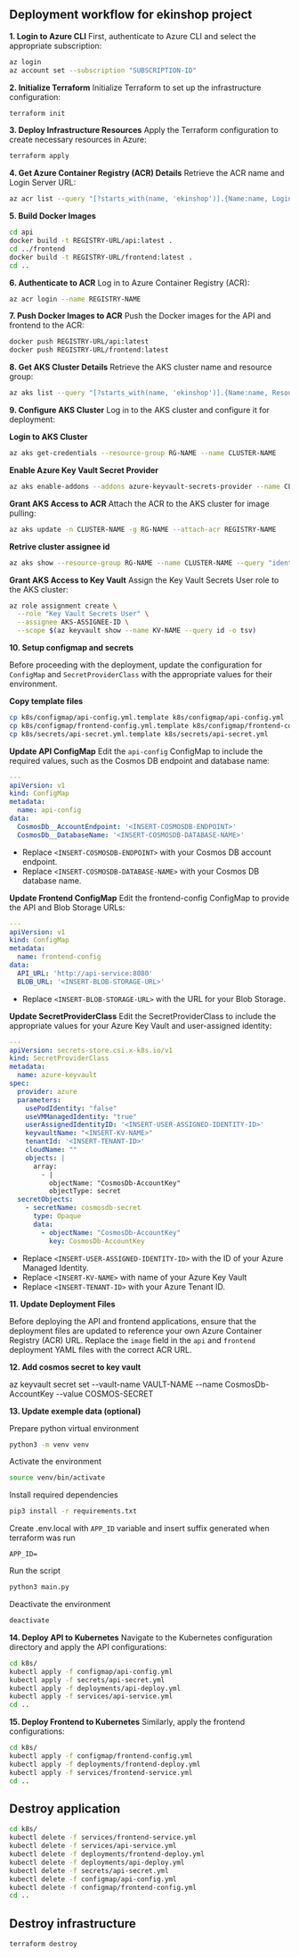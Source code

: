 ## Deployment workflow for ekinshop project

**1. Login to Azure CLI**
First, authenticate to Azure CLI and select the appropriate subscription:

```bash
az login
az account set --subscription "SUBSCRIPTION-ID"
```

**2. Initialize Terraform**
Initialize Terraform to set up the infrastructure configuration:

```bash
terraform init
```

**3. Deploy Infrastructure Resources**
Apply the Terraform configuration to create necessary resources in Azure:

```bash
terraform apply
```

**4. Get Azure Container Registry (ACR) Details**
Retrieve the ACR name and Login Server URL:

```bash
az acr list --query "[?starts_with(name, 'ekinshop')].{Name:name, LoginServer:loginServer}" --output table
```

**5. Build Docker Images**

```bash
cd api
docker build -t REGISTRY-URL/api:latest .
cd ../frontend
docker build -t REGISTRY-URL/frontend:latest .
cd ..
```

**6. Authenticate to ACR**
Log in to Azure Container Registry (ACR):

```bash
az acr login --name REGISTRY-NAME
```

**7. Push Docker Images to ACR**
Push the Docker images for the API and frontend to the ACR:

```bash
docker push REGISTRY-URL/api:latest
docker push REGISTRY-URL/frontend:latest
```

**8. Get AKS Cluster Details**
Retrieve the AKS cluster name and resource group:

```bash
az aks list --query "[?starts_with(name, 'ekinshop')].{Name:name, ResourceGroup:resourceGroup}" --output table
```

**9. Configure AKS Cluster**
Log in to the AKS cluster and configure it for deployment:

**Login to AKS Cluster**
```bash
az aks get-credentials --resource-group RG-NAME --name CLUSTER-NAME
```

**Enable Azure Key Vault Secret Provider**
```bash
az aks enable-addons --addons azure-keyvault-secrets-provider --name CLUSTER-NAME --resource-group RG-NAME
```

**Grant AKS Access to ACR**
Attach the ACR to the AKS cluster for image pulling:
```bash
az aks update -n CLUSTER-NAME -g RG-NAME --attach-acr REGISTRY-NAME
```

**Retrive cluster assignee id**
```bash
az aks show --resource-group RG-NAME --name CLUSTER-NAME --query "identityProfile.kubeletidentity.clientId" -o tsv
```

**Grant AKS Access to Key Vault**
Assign the Key Vault Secrets User role to the AKS cluster:
```bash
az role assignment create \
  --role "Key Vault Secrets User" \
  --assignee AKS-ASSIGNEE-ID \
  --scope $(az keyvault show --name KV-NAME --query id -o tsv)
```

**10. Setup configmap and secrets**

Before proceeding with the deployment, update the configuration for `ConfigMap` and `SecretProviderClass` with the appropriate values for their environment.

**Copy template files**
```bash
cp k8s/configmap/api-config.yml.template k8s/configmap/api-config.yml
cp k8s/configmap/frontend-config.yml.template k8s/configmap/frontend-config.yml
cp k8s/secrets/api-secret.yml.template k8s/secrets/api-secret.yml
```

**Update API ConfigMap**
Edit the `api-config` ConfigMap to include the required values, such as the Cosmos DB endpoint and database name:

```yaml
---
apiVersion: v1
kind: ConfigMap
metadata:
  name: api-config
data:
  CosmosDb__AccountEndpoint: '<INSERT-COSMOSDB-ENDPOINT>'
  CosmosDb__DatabaseName: '<INSERT-COSMOSDB-DATABASE-NAME>'
```
- Replace `<INSERT-COSMOSDB-ENDPOINT>` with your Cosmos DB account endpoint.
- Replace `<INSERT-COSMOSDB-DATABASE-NAME>` with your Cosmos DB database name.

**Update Frontend ConfigMap**
Edit the frontend-config ConfigMap to provide the API and Blob Storage URLs:

```yaml
---
apiVersion: v1
kind: ConfigMap
metadata:
  name: frontend-config
data:
  API_URL: 'http://api-service:8080'
  BLOB_URL: '<INSERT-BLOB-STORAGE-URL>'
```
- Replace `<INSERT-BLOB-STORAGE-URL>` with the URL for your Blob Storage.

**Update SecretProviderClass**
Edit the SecretProviderClass to include the appropriate values for your Azure Key Vault and user-assigned identity:

```yaml
---
apiVersion: secrets-store.csi.x-k8s.io/v1
kind: SecretProviderClass
metadata:
  name: azure-keyvault
spec:
  provider: azure
  parameters:
    usePodIdentity: "false"
    useVMManagedIdentity: "true"
    userAssignedIdentityID: '<INSERT-USER-ASSIGNED-IDENTITY-ID>'
    keyvaultName: "<INSERT-KV-NAME>"
    tenantId: '<INSERT-TENANT-ID>'
    cloudName: ""
    objects: |
      array:
        - |
          objectName: "CosmosDb-AccountKey"
          objectType: secret
  secretObjects:
    - secretName: cosmosdb-secret
      type: Opaque
      data:
        - objectName: "CosmosDb-AccountKey"
          key: CosmosDb-AccountKey
```
- Replace `<INSERT-USER-ASSIGNED-IDENTITY-ID>` with the ID of your Azure Managed Identity.
- Replace `<INSERT-KV-NAME>` with name of your Azure Key Vault
- Replace `<INSERT-TENANT-ID>` with your Azure Tenant ID.

**11. Update Deployment Files**

Before deploying the API and frontend applications, ensure that the deployment files are updated to reference your own Azure Container Registry (ACR) URL. Replace the `image` field in the `api` and `frontend` deployment YAML files with the correct ACR URL.

**12. Add cosmos secret to key vault**

az keyvault secret set --vault-name VAULT-NAME --name CosmosDb-AccountKey --value COSMOS-SECRET

**13. Update exemple data (optional)**

Prepare python virtual environment
```bash
python3 -m venv venv
```

Activate the environment
```bash
source venv/bin/activate
```

Install required dependencies
```bash
pip3 install -r requirements.txt
```

Create .env.local with `APP_ID` variable and insert suffix generated when terraform was run
```
APP_ID=
```

Run the script
```bash
python3 main.py
```

Deactivate the environment
```bash
deactivate
```

**14. Deploy API to Kubernetes**
Navigate to the Kubernetes configuration directory and apply the API configurations:

```bash
cd k8s/
kubectl apply -f configmap/api-config.yml
kubectl apply -f secrets/api-secret.yml
kubectl apply -f deployments/api-deploy.yml
kubectl apply -f services/api-service.yml
cd ..
```

**15. Deploy Frontend to Kubernetes**
Similarly, apply the frontend configurations:

```bash
cd k8s/
kubectl apply -f configmap/frontend-config.yml
kubectl apply -f deployments/frontend-deploy.yml
kubectl apply -f services/frontend-service.yml
cd ..
```

## Destroy application
```bash
cd k8s/
kubectl delete -f services/frontend-service.yml
kubectl delete -f services/api-service.yml
kubectl delete -f deployments/frontend-deploy.yml
kubectl delete -f deployments/api-deploy.yml
kubectl delete -f secrets/api-secret.yml
kubectl delete -f configmap/api-config.yml
kubectl delete -f configmap/frontend-config.yml
cd ..
```


## Destroy infrastructure
```bash
terraform destroy
```